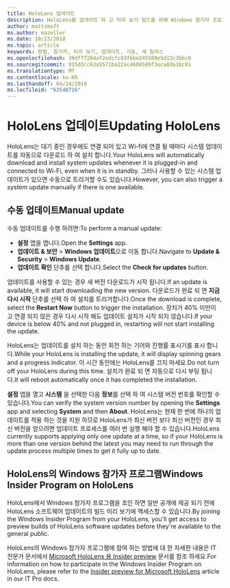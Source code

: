 ```yaml
---
title: HoloLens 업데이트
description: HoloLens를 업데이트 하 고 미리 보기 빌드를 위해 Windows 참가자 프로그램을 조인 하는 방법입니다.
author: mattzmsft
ms.author: mazeller
ms.date: 10/23/2018
ms.topic: article
keywords: 방법, 참가자, 미리 보기, 업데이트, 기능, 새 릴리스
ms.openlocfilehash: 39df7f204af2edcfc83f6be245509e5d12c3bbc0
ms.sourcegitcommit: 915d3cc63a5571ba22ac4608589f3eca8da1bc81
ms.translationtype: MT
ms.contentlocale: ko-KR
ms.lasthandoff: 04/24/2019
ms.locfileid: "63548716"
---
```

# <a name="updating-hololens"></a><span data-ttu-id="3a16a-104">HoloLens 업데이트</span><span class="sxs-lookup"><span data-stu-id="3a16a-104">Updating HoloLens</span></span>

<span data-ttu-id="3a16a-105">HoloLens는 대기 중인 경우에도 연결 되어 있고 Wi-fi에 연결 될 때마다 시스템 업데이트를 자동으로 다운로드 하 여 설치 합니다.</span><span class="sxs-lookup"><span data-stu-id="3a16a-105">Your HoloLens will automatically download and install system updates whenever it is plugged-in and connected to Wi-Fi, even when it is in standby.</span></span> <span data-ttu-id="3a16a-106">그러나 사용할 수 있는 시스템 업데이트가 있으면 수동으로 트리거할 수도 있습니다.</span><span class="sxs-lookup"><span data-stu-id="3a16a-106">However, you can also trigger a system update manually if there is one available.</span></span>

## <a name="manual-update"></a><span data-ttu-id="3a16a-107">수동 업데이트</span><span class="sxs-lookup"><span data-stu-id="3a16a-107">Manual update</span></span>

<span data-ttu-id="3a16a-108">수동 업데이트를 수행 하려면:</span><span class="sxs-lookup"><span data-stu-id="3a16a-108">To perform a manual update:</span></span>
* <span data-ttu-id="3a16a-109">**설정** 앱을 엽니다.</span><span class="sxs-lookup"><span data-stu-id="3a16a-109">Open the **Settings** app.</span></span>
* <span data-ttu-id="3a16a-110">**업데이트 & 보안** > **Windows 업데이트**으로 이동 합니다.</span><span class="sxs-lookup"><span data-stu-id="3a16a-110">Navigate to **Update & Security** > **Windows Update**.</span></span>
* <span data-ttu-id="3a16a-111">**업데이트 확인** 단추를 선택 합니다.</span><span class="sxs-lookup"><span data-stu-id="3a16a-111">Select the **Check for updates** button.</span></span>

<span data-ttu-id="3a16a-112">업데이트를 사용할 수 있는 경우 새 버전 다운로드가 시작 됩니다.</span><span class="sxs-lookup"><span data-stu-id="3a16a-112">If an update is available, it will start downloading the new version.</span></span> <span data-ttu-id="3a16a-113">다운로드가 완료 되 면 **지금 다시 시작** 단추를 선택 하 여 설치를 트리거합니다.</span><span class="sxs-lookup"><span data-stu-id="3a16a-113">Once the download is complete, select the **Restart Now** button to trigger the installation.</span></span> <span data-ttu-id="3a16a-114">장치가 40% 미만이 고 연결 되지 않은 경우 다시 시작 해도 업데이트 설치가 시작 되지 않습니다.</span><span class="sxs-lookup"><span data-stu-id="3a16a-114">If your device is below 40% and not plugged in, restarting will not start installing the update.</span></span>

<span data-ttu-id="3a16a-115">HoloLens는 업데이트를 설치 하는 동안 회전 하는 기어와 진행률 표시기를 표시 합니다.</span><span class="sxs-lookup"><span data-stu-id="3a16a-115">While your HoloLens is installing the update, it will display spinning gears and a progress indicator.</span></span> <span data-ttu-id="3a16a-116">이 시간 동안에는 HoloLens를 끄지 마세요.</span><span class="sxs-lookup"><span data-stu-id="3a16a-116">Do not turn off your HoloLens during this time.</span></span> <span data-ttu-id="3a16a-117">설치가 완료 되 면 자동으로 다시 부팅 됩니다.</span><span class="sxs-lookup"><span data-stu-id="3a16a-117">It will reboot automatically once it has completed the installation.</span></span>

<span data-ttu-id="3a16a-118">**설정** 앱을 열고 **시스템** 을 선택한 다음 **정보**를 선택 하 여 시스템 버전 번호를 확인할 수 있습니다.</span><span class="sxs-lookup"><span data-stu-id="3a16a-118">You can verify the system version number by opening the **Settings** app and selecting **System** and then **About**.</span></span> <span data-ttu-id="3a16a-119">HoloLens는 현재 한 번에 하나의 업데이트를 적용 하는 것을 지원 하므로 HoloLens가 최신 버전 보다 최신 버전인 경우 최신 버전을 얻으려면 업데이트 프로세스를 여러 번 실행 해야 할 수 있습니다.</span><span class="sxs-lookup"><span data-stu-id="3a16a-119">HoloLens currently supports applying only one update at a time, so if your HoloLens is more than one version behind the latest you may need to run through the update process multiple times to get it fully up to date.</span></span>

## <a name="windows-insider-program-on-hololens"></a><span data-ttu-id="3a16a-120">HoloLens의 Windows 참가자 프로그램</span><span class="sxs-lookup"><span data-stu-id="3a16a-120">Windows Insider Program on HoloLens</span></span>

<span data-ttu-id="3a16a-121">HoloLens에서 Windows 참가자 프로그램을 조인 하면 일반 공개에 제공 되기 전에 HoloLens 소프트웨어 업데이트의 빌드 미리 보기에 액세스할 수 있습니다.</span><span class="sxs-lookup"><span data-stu-id="3a16a-121">By joining the Windows Insider Program from your HoloLens, you'll get access to preview builds of HoloLens software updates before they're available to the general public.</span></span>

<span data-ttu-id="3a16a-122">HoloLens의 Windows 참가자 프로그램에 참여 하는 방법에 대 한 자세한 내용은 IT 전문가 문서에서 [Microsoft HoloLens 용 Insider preview](https://docs.microsoft.com/hololens/hololens-insider) 문서를 참조 하세요.</span><span class="sxs-lookup"><span data-stu-id="3a16a-122">For information on how to participate in the Windows Insider Program on HoloLens, please refer to the [Insider preview for Microsoft HoloLens](https://docs.microsoft.com/hololens/hololens-insider) article in our IT Pro docs.</span></span>

